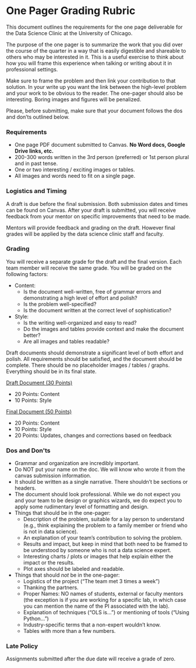 # One Pager Grading Rubric

This document outlines the requirements for the one page deliverable for the Data Science Clinic at the University of Chicago. 

The purpose of the one pager is to summarize the work that you did over the course of the quarter in a way that is easily digestible and shareable to others who may be interested in it. This is a useful exercise to think about how you will frame this experience when talking or writing about it in professional settings.

Make sure to frame the problem and then link your contribution to that solution. In your write up you want the link between the high-level problem and your work to be obvious to the reader. The one-pager should also be interesting. Boring images and figures will be penalized.

Please, before submitting, make sure that your document follows the dos and don’ts outlined below. 

### Requirements 
* One page PDF document submitted to Canvas. **No Word docs, Google Drive links, etc.**
* 200-300 words written in the 3rd person (preferred) or 1st person plural and in past tense.
* One or two interesting / exciting images or tables. 
* All images and words need to fit on a single page.

### Logistics and Timing 
A draft is due before the final submission. Both submission dates and times can be found on Canvas. After your draft is submitted, you will receive feedback from your mentor on specific improvements that need to be made.

Mentors will provide feedback and grading on the draft. However final grades will be applied by the data science clinic staff and faculty.

### Grading 
You will receive a separate grade for the draft and the final version. Each team member will receive the same grade. You will be graded on the following factors:
* Content:
    * Is the document well-written, free of grammar errors and demonstrating a high level of effort and polish?
    * Is the problem well-specified?
    * Is the document written at the correct level of sophistication? 
* Style:
    * Is the writing well-organized and easy to read? 
    * Do the images and tables provide context and make the document better?
    * Are all images and tables readable?

Draft documents should demonstrate a significant level of both effort and polish. All requirements should be satisfied, and the document should be complete. There should be no placeholder images / tables / graphs. Everything should be in its final state.

<u>Draft Document (30 Points)</u>
* 20 Points: Content
* 10 Points: Style

<u>Final Document (50 Points)</u>
* 20 Points: Content
* 10 Points: Style
* 20 Points: Updates, changes and corrections based on feedback

### Dos and Don'ts
* Grammar and organization are incredibly important.
* Do NOT put your name on the doc. We will know who wrote it from the canvas submission information.
* It should be written as a single narrative. There shouldn’t be sections or headers.
* The document should look professional. While we do not expect you and your team to be design or graphics wizards, we do expect you to apply some rudimentary level of formatting and design.
* Things that should be in the one-pager:
    * Description of the problem, suitable for a lay person to understand (e.g., think explaining the problem to a family member or friend who is not in data science).
    * An explanation of your team’s contribution to solving the problem. 
    * Results and impact, but keep in mind that both need to be framed to be understood by someone who is not a data science expert.
    * Interesting charts / plots or images that help explain either the impact or the results.
    * Plot axes should be labeled and readable.
* Things that should _not_ be in the one-pager:
    * Logistics of the project (“The team met 3 times a week”)
    * Thanking the partners.
    * Proper Names: NO names of students, external or faculty mentors (the exception is if you are working for a specific lab, in which case you can mention the name of the PI associated with the lab).
    * Explanation of techniques (“OLS is…”) or mentioning of tools (“Using Python...”)
    * Industry-specific terms that a non-expert wouldn’t know.
    * Tables with more than a few numbers. 

### Late Policy
Assignments submitted after the due date will receive a grade of zero.
